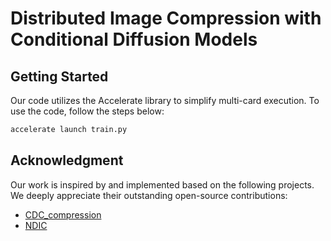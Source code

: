 # Distributed Image Compression with Conditional Diffusion Models

## Getting Started

Our code utilizes the Accelerate library to simplify multi-card execution. To use the code, follow the steps below:

```bash
accelerate launch train.py
```
## Acknowledgment
Our work is inspired by and implemented based on the following projects. We deeply appreciate their outstanding open-source contributions:
- [CDC_compression](https://github.com/buggyyang/CDC_compression)
- [NDIC](https://github.com/ipc-lab/NDIC)


